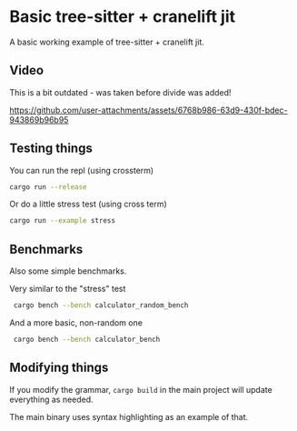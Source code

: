 # Basic tree-sitter + cranelift jit

A basic working example of tree-sitter + cranelift jit.

## Video

This is a bit outdated - was taken before divide was added!

https://github.com/user-attachments/assets/6768b986-63d9-430f-bdec-943869b96b95

## Testing things
You can run the repl (using crossterm)

```bash
cargo run --release
```

Or do a little stress test (using cross term)

```bash
cargo run --example stress
```

## Benchmarks

Also some simple benchmarks.

Very similar to the "stress" test

```bash
 cargo bench --bench calculator_random_bench
 ```

And a more basic, non-random one

```bash
 cargo bench --bench calculator_bench
```

## Modifying things

If you modify the grammar, `cargo build` in the main project will update everything as needed.

The main binary uses syntax highlighting as an example of that.
